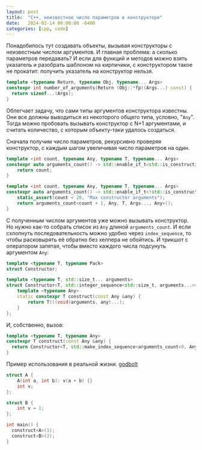 ```yaml
---
layout: post
title:  "C++, неизвестное число параметров в конструкторе"
date:   2024-02-14 00:00:00 -0400
categories: [cpp, code]
---
```


Понадобилось тут создавать объекты, вызывая конструкторы с неизвестным числом аргументов. И главная проблема: а сколько параметров передавать? И если для функций и методов можно взять указатель и разобрать шаблоном на кирпичики, с конструктором такое не прокатит:  получить указатель на конструктор нельзя.

```cpp
template <typename Return, typename Obj, typename... Args>
constexpr int number_of_arguments(Return (Obj::*fp)(Args...) const) {
  return sizeof...(Args);
}
```

Облегчает задачу, что сами типы аргументов конструктора известны. Они все должны выводиться из некоторого общего типа, условно, "`Any`". Тогда можно пробовать вызывать конструктор с N+1 аргументами, и считать количество, с которым объекту-таки удалось создаться.

Сначала получим число параметров, рекурсивно проверяя конструктор, с каждым шагом увеличивая число параметров на один.

```cpp
template <int count, typename Any, typename T, typename... Args>
constexpr auto arguments_count() -> std::enable_if_t<std::is_constructible<T, Args...>::value, int> {
    return count;
}

template <int count, typename Any, typename T, typename... Args>
constexpr auto arguments_count() -> std::enable_if_t<!std::is_constructible<T, Args...>::value, int> {
    static_assert(count < 20, "Max constructor arguments");
    return arguments_count<count + 1, Any, T, Args..., Any>();
}
```

С полученным числом аргументов уже можно вызывать конструктор. Но нужно как-то собрать список из `Any` длиной `arguments_count`. И если схлопнуть последовательность можно удобно через `index_sequence`, то чтобы расковырять её обратно без хелпера не обойтись. И трикшот с оператором запятая, чтобы вместо каждого числа подсунуть аргументом `Any`:

```cpp
template <typename T, typename Pack>
struct Constructor;

template <typename T, std::size_t... arguments>
struct Constructor<T, std::integer_sequence<std::size_t, arguments...>> {
    template <typename Any>
    static constexpr T construct(const Any &any) {
        return T(((void)arguments, any)...);
    }
};
```

И, собственно, вызов:

```cpp
template <typename T, typename Any>
constexpr T construct(const Any &any) {
  return Constructor<T, std::make_index_sequence<arguments_count<0, Any, T>()>>::construct(any);
}
```

Пример использования в реальной жизни. [godbolt](https://godbolt.org/#z:OYLghAFBqd5QCxAYwPYBMCmBRdBLAF1QCcAaPECAMzwBtMA7AQwFtMQByARg9KtQYEAysib0QXACx8BBAKoBnTAAUAHpwAMvAFYTStJg1DIApACYAQuYukl9ZATwDKjdAGFUtAK4sGe1wAyeAyYAHI%2BAEaYxBIapAAOqAqETgwe3r56icmOAkEh4SxRMVxxdpgOqUIETMQE6T5%2BXLaY9rkM1bUE%2BWGR0bG2NXUNmc0KQ93BvUX9pQCUtqhexMjsHOYAzMHI3lgA1CYbbgQAnvGYAPoExEyECofYJhoAgpvbu5gHR16OtIQnDyerxezDYCniTFWewQrXOxHuLxMAHYrC89ui9gRMCx4gYsV83MECHs0F5BKRMWdGKxPs8GCcKadzqDPgAVRlUlkAOh5e2exGA9w2jzRGLQDHGmFU8WIeyYP1QcoFPkYBAUF1Jgggcz2AFoHntxugQCBqRF6Bc8FQroc3EaTXh1eLxsQvJVzZhbey%2BQKFDyuQ8TQA3MReTAUokG5Go54YuN7YiYAjLBgkpaCQ4xuPIgAiQKBcaxOLxn1tRLTZIIHOZNL59Or1LYe29TMbmH9PsFgNF6OdWOlsvlRCVwBVgid6YI2r1BvtpuYHst1oItrAYDnjo1AhdbscHq9FP5gv9gZAIe84b2keFBxRBfj6PGTEcyAuTAUSjqEE1xNtezMcQHGYZgALJMKoaYStcu4kCOY5quYZhzJm94PomybEKmtSjmw45bpWto/kBFh7M0dYMs2h6%2Bv6h70g82ooT2t55oiTFFriz6lkcrYspRlI1k2yiQgA1t2sYYjuDh7B4UGug4JCMcC4nouxJYEjxtbenOyQAF6XAQHbYfBQoisphrQVJMmSUQxAHuZxogESmDANEFxKAAjmGDCrLa2l4HpVwUkZuFqiewpRneTGFtiHH4raGlNnSALhVFEk1C%2BkGSgOzaZRZU59uRQEAGyGCcOrRqhD4YuhKbNlAEBBqgeDoHMwWqgoQX0nM/rIRsWZVbmlWDX1%2BZIixSmqZx6mcppDa8UlYl9lKMo5X2cn5duxJJcVpXlZF4k1Zh0KwtECJmSaVl5QpRxaQQDksEwwmXMEWCqG5mCeYwPlHDCtBwgoJptXhP62oBSUUqy9G9Y8KXnSgm3rRAu2KYNrHPNZfK3v16LPBA5ZMBGgh7BEcwgHsQZI8RxN7VYY2VeWQYo3TI1oxjJEVUxFh40TTCk%2BTSM06jZkM0zeYs0pGNuFj9NE0GXw5qRosoy85ZYuMXDThzZmHama27rarzChAXDdYz4tC0CquYOMZia/tcY67l622lYRuSKbSto1b4wbHb2MJkmtV6w4tpuPRAAcHvm3TXtEw9wR%2B6N40cAstCcAArLwfgcFopCoJwYeWNYhpLCspZmBsPCkAQmgpwswkgEVGhcuHAFmAAnFIXDtxsAEaGY%2BicJIWe13nnC8ADcQ1znKekHAsAwIg8M4nQ0TkJQaAr/QMSCsw8QKAgqBVjQtBYvClARKPETBLUJycFX1/MMQJwAPIRNoFTT1Xm8hS/DC0HfGepAsARC8MANwYhaAA24LwLAD0jDiCAfgRMlQgzW1HlKCoPw1i5ycmnIBfwIg3Gfh4LAo9rh4BYPfWeVADCCgAGp4EwAAdxfsyahMhBAiDEOwKQnD5BKDUKPXQzQDBGBQNYaw%2Bg8ARABpABYqB4jtGgbqI0hwcymCLpYLgSI9QvzMOiXUAB1aIxBYK6nOOgQwL5dSmJIAoQxRjIF6hMaoa4TAXGWOsXgZAjjRDjF1GIPAwBUzGP8QQXUnkxAuPFGg%2BEqQYk2V1OgJJMo8AhmQCcFx6AvC4h8ZxdAuoiGGGQDCBxxicl5NEFiQp4p0AuKlO41R2I8AuNoagZ8tiom0BcbQVAwB8m0F1IolxDABC6iDHgOoXgxDJJsi4zwhTxgnHoLqcJCy4l9KYFgQpkzpnROMYmHJDArGCGSRUKBLjkghLWQIOJyQBBXOCQwCxZiWCoF4KgOJxBmroPkS0NoqQXAnJGE0UggQpiFGKFkJIKQBCgphTkVIPQoWzABZ/KoEwEVjFaBigQnQ6gor6CUQYXRsWksJZC4lEgFgKFLqsGlg8OCZ1INnXO%2BcOB7FUOHIquoiqSD2MAZAviIDQQYMJHUEBcCEFgpsE2vBp5aDmPXEA6czBci4Bsdu7dJBcHThsDYkhdVmCKky4epAqGSA2FyDYRUzDh0ruHdO4dJAaCRBocOrLR4coniAKetcFjzyXksAg8Qfjr2/KgLe0RQg0k4Ny3l/KSRiOAHsUVrpxVzF4JgfANlmp6H4Fw0Q4g%2BGFoESodQQCRGkGYTceI1DU4ZxHkAjlL8fhhuJKgKgXKeV8oFUKkVYqJVpo8NG2Ucqs3VwDQsGE2z%2BjajNbwKh6cipciKhsJEXAirhy7unduHcB5ss%2BePWwfqp0z2VaQBuWqNVInbu6p14cNBFTvdqplGxm3spPYquuTKzCfuPRwBV07SD3KBZIIAA%3D)

```cpp
struct A {
    A(int a, int b): v(a + b) {}
    int v;
};

struct B {
    int v = 1;
};

int main() {
  construct<A>(1);
  construct<B>(2);
}
```
